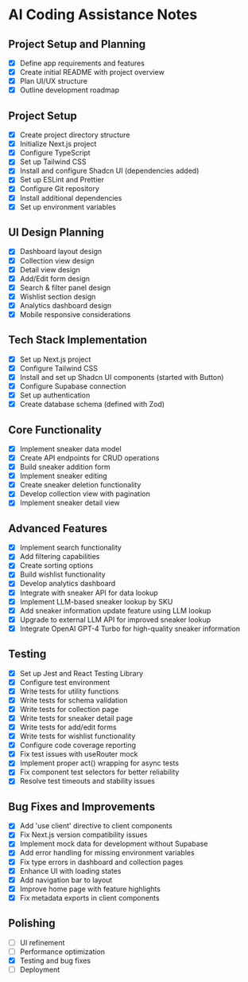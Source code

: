 # AI Coding Assistance Notes

## Project Setup and Planning
- [x] Define app requirements and features
- [x] Create initial README with project overview
- [x] Plan UI/UX structure
- [x] Outline development roadmap

## Project Setup
- [x] Create project directory structure
- [x] Initialize Next.js project
- [x] Configure TypeScript
- [x] Set up Tailwind CSS
- [x] Install and configure Shadcn UI (dependencies added)
- [x] Set up ESLint and Prettier
- [x] Configure Git repository
- [x] Install additional dependencies
- [x] Set up environment variables

## UI Design Planning
- [x] Dashboard layout design
- [x] Collection view design
- [x] Detail view design
- [x] Add/Edit form design
- [x] Search & filter panel design
- [x] Wishlist section design
- [x] Analytics dashboard design
- [x] Mobile responsive considerations

## Tech Stack Implementation
- [x] Set up Next.js project
- [x] Configure Tailwind CSS
- [x] Install and set up Shadcn UI components (started with Button)
- [x] Configure Supabase connection
- [x] Set up authentication
- [x] Create database schema (defined with Zod)

## Core Functionality
- [x] Implement sneaker data model
- [x] Create API endpoints for CRUD operations
- [x] Build sneaker addition form
- [x] Implement sneaker editing
- [x] Create sneaker deletion functionality
- [x] Develop collection view with pagination
- [x] Implement sneaker detail view

## Advanced Features
- [x] Implement search functionality
- [x] Add filtering capabilities
- [x] Create sorting options
- [x] Build wishlist functionality
- [x] Develop analytics dashboard
- [x] Integrate with sneaker API for data lookup
- [x] Implement LLM-based sneaker lookup by SKU
- [x] Add sneaker information update feature using LLM lookup
- [x] Upgrade to external LLM API for improved sneaker lookup
- [x] Integrate OpenAI GPT-4 Turbo for high-quality sneaker information

## Testing
- [x] Set up Jest and React Testing Library
- [x] Configure test environment
- [x] Write tests for utility functions
- [x] Write tests for schema validation
- [x] Write tests for collection page
- [x] Write tests for sneaker detail page
- [x] Write tests for add/edit forms
- [x] Write tests for wishlist functionality
- [x] Configure code coverage reporting
- [x] Fix test issues with useRouter mock
- [x] Implement proper act() wrapping for async tests
- [x] Fix component test selectors for better reliability
- [x] Resolve test timeouts and stability issues

## Bug Fixes and Improvements
- [x] Add 'use client' directive to client components
- [x] Fix Next.js version compatibility issues
- [x] Implement mock data for development without Supabase
- [x] Add error handling for missing environment variables
- [x] Fix type errors in dashboard and collection pages
- [x] Enhance UI with loading states
- [x] Add navigation bar to layout
- [x] Improve home page with feature highlights
- [x] Fix metadata exports in client components

## Polishing
- [ ] UI refinement
- [ ] Performance optimization
- [x] Testing and bug fixes
- [ ] Deployment 